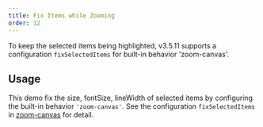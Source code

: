 ```yaml
---
title: Fix Items while Zooming
order: 12
---
```


To keep the selected items being highlighted, v3.5.11 supports a configuration `fixSelectedItems` for built-in behavior 'zoom-canvas'.

## Usage

This demo fix the size, fontSize, lineWidth of selected items by configuring the built-in behavior `'zoom-canvas'`. See the configuration `fixSelectedItems` in [zoom-canvas](/en/docs/manual/middle/states/default-behavior#zoom-canvas) for detail.
